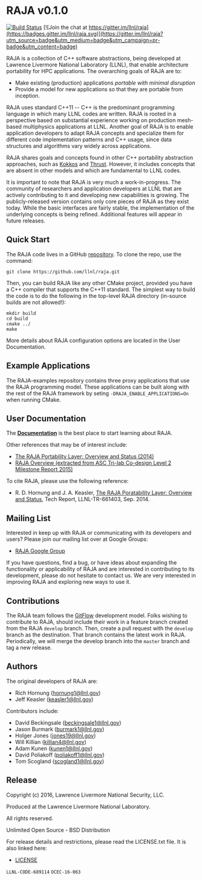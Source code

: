RAJA v0.1.0
============

[![Build Status](https://travis-ci.org/LLNL/RAJA.svg?branch=develop)](https://travis-ci.org/LLNL/RAJA)
[![Join the chat at https://gitter.im/llnl/raja](https://badges.gitter.im/llnl/raja.svg)](https://gitter.im/llnl/raja?utm_source=badge&utm_medium=badge&utm_campaign=pr-badge&utm_content=badge)

RAJA is a collection of C++ software abstractions, being developed at
Lawrence Livermore National Laboratory (LLNL), that enable architecture
portability for HPC applications. The overarching goals of RAJA are to:

  * Make existing (production) applications *portable with minimal disruption*
  * Provide a model for new applications so that they are portable from
    inception.

RAJA uses standard C++11 -- C++ is the predominant programming language in
which many LLNL codes are written. RAJA is rooted in a perspective based on 
substantial experience working on production mesh-based multiphysics 
applications at LLNL. Another goal of RAJA is to enable application developers
to adapt RAJA concepts and specialize them for different code implementation 
patterns and C++ usage, since data structures and algorithms vary widely 
across applications.

RAJA shares goals and concepts found in
other C++ portability abstraction approaches, such as
[Kokkos](https://github.com/kokkos/kokkos)
and [Thrust](https://developer.nvidia.com/thrust). 
However, it includes concepts that are absent in other models and which are 
fundamental to LLNL codes. 

It is important to note that RAJA is very much a work-in-progress.
The community of researchers and application developers at LLNL that are
actively contributing to it and developing new capabilities is growing.
The publicly-released version contains only core pieces of RAJA as they
exist today. While the basic interfaces are fairly stable, the implementation
of the underlying concepts is being refined. Additional features will appear
in future releases.

Quick Start
-----------

The RAJA code lives in a GitHub [repository](https://github.com/llnl/raja).
To clone the repo, use the command:

    git clone https://github.com/llnl/raja.git

Then, you can build RAJA like any other CMake project, provided you have a C++
compiler that supports the C++11 standard. The simplest way to build the code 
is to do the following in the top-level RAJA directory (in-source builds 
are not allowed!):

    mkdir build
    cd build
    cmake ../
    make

More details about RAJA configuration options are located in the User 
Documentation.

Example Applications
--------------------

The RAJA-examples repository contains three proxy applications that use the RAJA
programming model. These applications can be built along with the rest of the
RAJA framework by seting `-DRAJA_ENABLE_APPLICATIONS=On` when running CMake.


User Documentation
-------------------

The [**Documentation**](http://software.llnl.gov/RAJA/) is the best place
to start learning about RAJA.

Other references that may be of interest include:

  * [The RAJA Portability Layer: Overview and Status (2014)](http://software.llnl.gov/RAJA/_static/RAJAStatus-09.2014_LLNL-TR-661403.pdf)
  * [RAJA Overview (extracted from ASC Tri-lab Co-design Level 2 Milestone Report 2015)](http://software.llnl.gov/RAJA/_static/RAJAOverview-Trilab-09.2015_LLNL-TR-677453.pdf)

To cite RAJA, please use the following reference:

* R. D. Hornung and J. A. Keasler, [The RAJA Poratability Layer: Overview and Status](http://software.llnl.gov/RAJA/_static/RAJAStatus-09.2014_LLNL-TR-661403.pdf), Tech Report, LLNL-TR-661403, Sep. 2014.

Mailing List
-----------------

Interested in keep up with RAJA or communicating with its developers and
users? Please join our mailing list over at Google Groups:
- [RAJA Google Group](https://groups.google.com/forum/#!forum/raja-users)

If you have questions, find a bug, or have ideas about expanding the
functionality or applicability of RAJA and are interested in contributing
to its development, please do not hesitate to contact us. We are very
interested in improving RAJA and exploring new ways to use it.

Contributions
---------------

The RAJA team follows the [GitFlow](http://nvie.com/posts/a-successful-git-branching-model/) development model. Folks wishing to contribute to RAJA, should
include their work in a feature branch created from the RAJA `develop` branch.
Then, create a pull request with the `develop` branch as the destination. That
branch contains the latest work in RAJA. Periodically, we will merge the 
develop branch into the `master` branch and tag a new release.

Authors
-----------

The original developers of RAJA are:

  * Rich Hornung (hornung1@llnl.gov)
  * Jeff Keasler (keasler1@llnl.gov)

Contributors include:

  * David Beckingsale (beckingsale1@llnl.gov)
  * Jason Burmark (burmark1@llnl.gov)
  * Holger Jones (jones19@llnl.gov)
  * Will Killian (killian4@llnl.gov)
  * Adam Kunen (kunen1@llnl.gov)
  * David Poliakoff (poliakoff1@llnl.gov)
  * Tom Scogland (scogland1@llnl.gov)


Release
-----------

Copyright (c) 2016, Lawrence Livermore National Security, LLC.

Produced at the Lawrence Livermore National Laboratory.

All rights reserved.

Unlimited Open Source - BSD Distribution

For release details and restrictions, please read the LICENSE.txt file.
It is also linked here:
- [LICENSE](./LICENSE.txt)

`LLNL-CODE-689114`  `OCEC-16-063`
